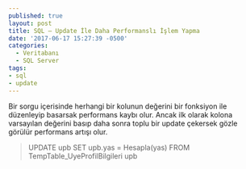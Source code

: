 ```yaml
---
published: true
layout: post
title: SQL – Update İle Daha Performanslı İşlem Yapma
date: '2017-06-17 15:27:39 -0500'
categories:
  - Veritabanı
  - SQL Server
tags:
- sql
- update
---
```

Bir sorgu içerisinde herhangi bir kolunun değerini bir fonksiyon ile düzenleyip basarsak performans kaybı olur. Ancak ilk olarak kolona varsayılan değerini basıp daha sonra toplu bir update çekersek gözle görülür performans artışı olur.
<!--more-->
> UPDATE upb 
> SET upb.yas = Hesapla(yas) 
> FROM TempTable\_UyeProfilBilgileri upb